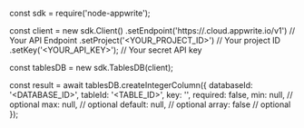 const sdk = require('node-appwrite');

const client = new sdk.Client()
    .setEndpoint('https://<REGION>.cloud.appwrite.io/v1') // Your API Endpoint
    .setProject('<YOUR_PROJECT_ID>') // Your project ID
    .setKey('<YOUR_API_KEY>'); // Your secret API key

const tablesDB = new sdk.TablesDB(client);

const result = await tablesDB.createIntegerColumn({
    databaseId: '<DATABASE_ID>',
    tableId: '<TABLE_ID>',
    key: '',
    required: false,
    min: null, // optional
    max: null, // optional
    default: null, // optional
    array: false // optional
});

